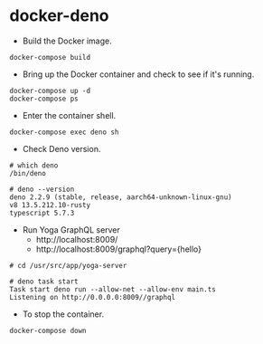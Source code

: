 # docker-deno

- Build the Docker image.

```
docker-compose build
```

- Bring up the Docker container and check to see if it's running.

```
docker-compose up -d
docker-compose ps
```

- Enter the container shell.

```
docker-compose exec deno sh
```

- Check Deno version.

```
# which deno
/bin/deno

# deno --version
deno 2.2.9 (stable, release, aarch64-unknown-linux-gnu)
v8 13.5.212.10-rusty
typescript 5.7.3
```

- Run Yoga GraphQL server
  - http://localhost:8009/
  - http://localhost:8009/graphql?query={hello}

```
# cd /usr/src/app/yoga-server

# deno task start
Task start deno run --allow-net --allow-env main.ts
Listening on http://0.0.0.0:8009//graphql
```

- To stop the container.

```
docker-compose down
```
